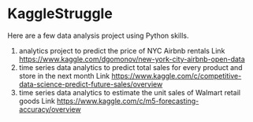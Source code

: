 # KaggleStruggle
Here are a few data analysis project using Python skills. 
1. analytics project to predict the price of NYC Airbnb rentals
Link https://www.kaggle.com/dgomonov/new-york-city-airbnb-open-data
2. time series data analytics to predict total sales for every product and store in the next month
Link https://www.kaggle.com/c/competitive-data-science-predict-future-sales/overview
3. time series data analytics to estimate the unit sales of Walmart retail goods
Link https://www.kaggle.com/c/m5-forecasting-accuracy/overview
